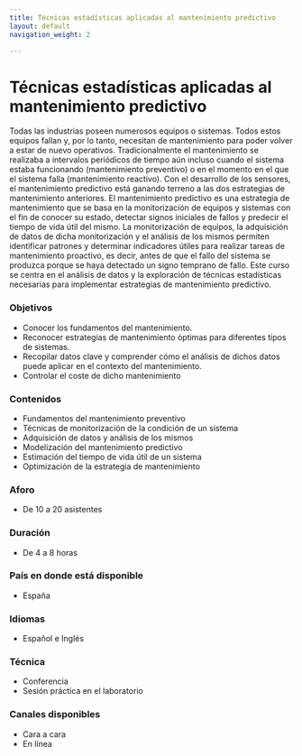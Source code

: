 ```yaml
---
title: Técnicas estadísticas aplicadas al mantenimiento predictivo
layout: default
navigation_weight: 2

---
```


# Técnicas estadísticas aplicadas al mantenimiento predictivo

Todas las industrias poseen numerosos equipos o sistemas. Todos estos equipos fallan y, por lo tanto, necesitan de mantenimiento para poder volver a estar de nuevo operativos. Tradicionalmente el mantenimiento se realizaba a intervalos periódicos de tiempo aún incluso cuando el sistema estaba funcionando (mantenimiento preventivo) o en el momento en el que el sistema falla (mantenimiento reactivo).  Con el desarrollo de los sensores, el mantenimiento predictivo está ganando terreno a las dos estrategias de mantenimiento anteriores. El mantenimiento predictivo es una estrategia de mantenimiento que se basa en la monitorización de equipos y sistemas con el fin de conocer su estado, detectar signos iniciales de fallos y predecir el tiempo de vida útil del mismo. La monitorización de equipos, la adquisición de datos de dicha monitorización y el análisis de los mismos permiten identificar patrones y determinar indicadores útiles para realizar tareas de mantenimiento proactivo, es decir, antes de que el fallo del sistema se produzca porque se haya detectado un signo temprano de fallo. Este curso se centra en el análisis de datos  y la exploración de técnicas estadísticas necesarias para implementar estrategias de mantenimiento predictivo.



### Objetivos
-  Conocer los fundamentos del mantenimiento. 
-  Reconocer estrategias de mantenimiento óptimas para diferentes tipos de sistemas. 
-  Recopilar datos clave y comprender cómo el análisis de dichos datos puede aplicar en el contexto del mantenimiento. 
-  Controlar el coste de dicho mantenimiento

### Contenidos
- Fundamentos del mantenimiento preventivo 
- Técnicas de monitorización de la condición de un sistema
- Adquisición de datos y análisis de los mismos 
- Modelización del mantenimiento predictivo
- Estimación del tiempo de vida útil de un sistema
- Optimización de la estrategia de mantenimiento

### Aforo
- De 10 a 20 asistentes

### Duración
- De 4 a 8 horas

### País en donde está disponible
- España

### Idiomas
- Español e Inglés

### Técnica
- Conferencia
- Sesión práctica en el laboratorio

### Canales disponibles
- Cara a cara
- En línea


